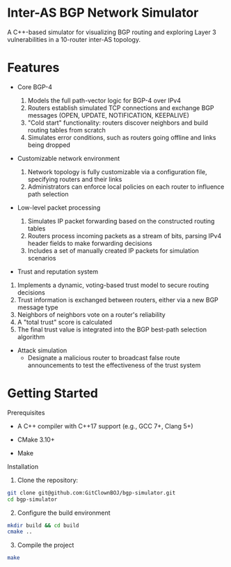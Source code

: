 # Inter-AS BGP Network Simulator

A C++-based simulator for visualizing BGP routing and exploring Layer 3 vulnerabilities in a 10-router inter-AS topology.

# Features

* Core BGP-4
  1. Models the full path-vector logic for BGP-4 over IPv4
  2. Routers establish simulated TCP connections and exchange BGP messages (OPEN, UPDATE, NOTIFICATION, KEEPALIVE)
  3.  "Cold start" functionality: routers discover neighbors and build routing tables from scratch
  4.   Simulates error conditions, such as routers going offline and links being dropped

* Customizable network environment
  1. Network topology is fully customizable via a configuration file, specifying routers and their links
  2.  Administrators can enforce local policies on each router to influence path selection

* Low-level packet processing
  1. Simulates IP packet forwarding based on the constructed routing tables
  2. Routers process incoming packets as a stream of bits, parsing IPv4 header fields to make forwarding decisions
  3. Includes a set of manually created IP packets for simulation scenarios

* Trust and reputation system
 1. Implements a dynamic, voting-based trust model to secure routing decisions
 2. Trust information is exchanged between routers, either via a new BGP message type
 3. Neighbors of neighbors vote on a router's reliability
 4. A "total trust" score is calculated
 5. The final trust value is integrated into the BGP best-path selection algorithm

* Attack simulation
  - Designate a malicious router to broadcast false route announcements to test the effectiveness of the trust system

# Getting Started
Prerequisites

* A C++ compiler with C++17 support (e.g., GCC 7+, Clang 5+)

* CMake 3.10+

* Make

Installation

1. Clone the repository:

```sh
git clone git@github.com:GitClownBOJ/bgp-simulator.git
cd bgp-simulator
```
2. Configure the build environment

```sh
mkdir build && cd build
cmake ..
```

3. Compile the project

```sh
make
```
